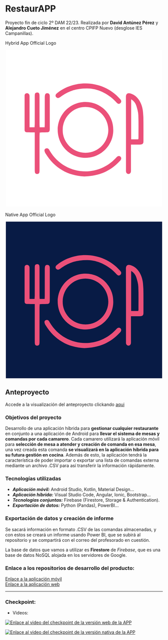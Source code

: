 # RestaurAPP
Proyecto fin de ciclo 2º DAM 22/23. Realizada por **David Antúnez Pérez** y **Alejandro Cueto Jiménez** en el centro CPIFP Nuevo (desglose IES Campanillas). 

Hybrid App Official Logo
<p align="center">
   <img src="./images/restaurapp_web.png" >
</p>

Native App Official Logo
<p align="center">
  <img src="./images/restaurapp_android.png" >
</p>

## Anteproyecto
Accede a la visualización del anteproyecto clickando [aqui](https://www.figma.com/file/IIVMRnLciNdoQQMvuoZ7WZ/RESTAURAPP?node-id=0%3A1&t=nI2fP7qeKqmjAEt1-1)

### Objetivos del proyecto
Desarrollo de una aplicación híbrida para **gestionar cualquier restaurante** en conjunto a una aplicación de Android para **llevar el sistema de mesas y comandas por cada camarero**. Cada camarero utilizará la aplicación móvil para **selección de mesa a atender y creación de comanda en esa mesa**, una vez creada esta comanda **se visualizará en la aplicación híbrida para su futura gestión en cocina**. Además de esto, la aplicación tendrá la característica de poder importar o exportar una lista de comandas externa mediante un archivo .CSV para así transferir la información rápidamente.

### Tecnologías utilizadas
- ***Aplicación móvil:*** Android Studio, Kotlin, Material Design...
- ***Aplicación híbrida:*** Visual Studio Code, Angular, Ionic, Bootstrap...
- ***Tecnologías conjuntas:*** Firebase (Firestore, Storage & Authentication).
- ***Exportación de datos:*** Python (Pandas), PowerBI...

### Exportación de datos y creación de informe
Se sacará información en formato .CSV de las comandas almacenadas, y con estos se creará un informe usando Power BI, que se subirá al repositorio y se compartirá con el correo del profesorado en cuestión.

La base de datos que vamos a utilizar es **Firestore** de *Firebase*, que es una base de datos NoSQL alojada en los servidores de Google.

### Enlace a los repositorios de desarrollo del producto:
[Enlace a la aplicación móvil](https://github.com/DavidAntunezPerez/RestaurAPP_Android) 
<br />
[Enlace a la aplicación web](https://github.com/AleCueto/restauraap)

------
### Checkpoint:
- Videos:

[![Enlace al video del checkpoint de la versión web de la APP](https://img.youtube.com/vi/qk3atJxrR8Q/0.jpg)](https://youtu.be/qk3atJxrR8Q)

[![Enlace al video del checkpoint de la versión nativa de la APP](https://img.youtube.com/vi/TglliNpZSkU/0.jpg)](https://youtu.be/TglliNpZSkU)

